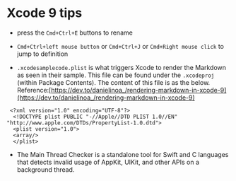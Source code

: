 # Xcode 9 tips

* press the `Cmd+Ctrl+E` buttons to rename

* `Cmd+Ctrl+left mouse button` or `Cmd+Ctrl+J` or `Cmd+Right mouse click` to jump to definition

*  `.xcodesamplecode.plist` is what triggers Xcode to render the Markdown as seen in their sample. This file can be found under the `.xcodeproj` (within Package Contents). The content of this file is as the below. Reference:[https://dev.to/danielinoa_/rendering-markdown-in-xcode-9](https://dev.to/danielinoa_/rendering-markdown-in-xcode-9)

```
 <?xml version="1.0" encoding="UTF-8"?>
  <!DOCTYPE plist PUBLIC "-//Apple//DTD PLIST 1.0//EN" "http://www.apple.com/DTDs/PropertyList-1.0.dtd">
  <plist version="1.0">
  <array/>
  </plist>
```

* The Main Thread Checker is a standalone tool for Swift and C languages that detects invalid usage of AppKit, UIKit, and other APIs on a background thread.